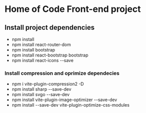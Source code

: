 # Home of Code Front-end project
## Install project dependencies
* npm install
* npm install react-router-dom
* npm install bootstrap
* npm install react-bootstrap bootstrap
* npm install react-icons --save
### Install compression and oprimize dependecies
* npm i vite-plugin-compression2 -D
* npm install sharp --save-dev
* npm install svgo --save-dev
* npm install vite-plugin-image-optimizer --save-dev
* npm install --save-dev vite-plugin-optimize-css-modules
